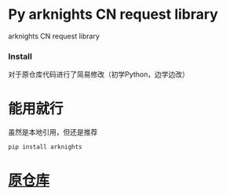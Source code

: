 # Py arknights CN request library

arknights CN request library

### Install

对于原仓库代码进行了简易修改（初学Python，边学边改）

# 能用就行

虽然是本地引用，但还是推荐
```shell
pip install arknights
```

# [原仓库](https://github.com/djkcyl/py_arknights/)